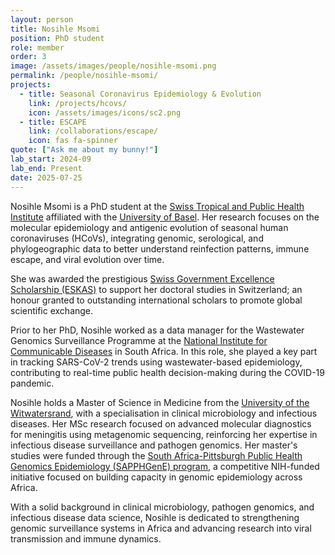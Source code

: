 ```yaml
---
layout: person
title: Nosihle Msomi
position: PhD student
role: member
order: 3
image: /assets/images/people/nosihle-msomi.png
permalink: /people/nosihle-msomi/
projects:
  - title: Seasonal Coronavirus Epidemiology & Evolution
    link: /projects/hcovs/
    icon: /assets/images/icons/sc2.png
  - title: ESCAPE
    link: /collaborations/escape/
    icon: fas fa-spinner
quote: ["Ask me about my bunny!"]
lab_start: 2024-09
lab_end: Present
date: 2025-07-25
---
```


Nosihle Msomi is a PhD student at the [Swiss Tropical and Public Health Institute](https://www.swisstph.ch/en/) affiliated with the [University of Basel](https://www.unibas.ch/en.html). Her research focuses on the molecular epidemiology and antigenic evolution of seasonal human coronaviruses (HCoVs), integrating genomic, serological, and phylogeographic data to better understand reinfection patterns, immune escape, and viral evolution over time.

She was awarded the prestigious [Swiss Government Excellence Scholarship (ESKAS)](https://www.sbfi.admin.ch/en/swiss-government-excellence-scholarships) to support her doctoral studies in Switzerland; an honour granted to outstanding international scholars to promote global scientific exchange.

Prior to her PhD, Nosihle worked as a data manager for the Wastewater Genomics Surveillance Programme at the  [National Institute for Communicable Diseases](https://www.nicd.ac.za/) in South Africa. In this role, she played a key part in tracking SARS-CoV-2 trends using wastewater-based epidemiology, contributing to real-time public health decision-making during the COVID-19 pandemic.

Nosihle holds a Master of Science in Medicine from the [University of the Witwatersrand](https://www.wits.ac.za/), with a specialisation in clinical microbiology and infectious diseases. Her MSc research focused on advanced molecular diagnostics for meningitis using metagenomic sequencing, reinforcing her expertise in infectious disease surveillance and pathogen genomics. Her master's studies were funded through the  [South Africa-Pittsburgh Public Health Genomics Epidemiology (SAPPHGenE) program](https://www.sapphgene.pitt.edu/), a competitive NIH-funded initiative focused on building capacity in genomic epidemiology across Africa. 

With a solid background in clinical microbiology, pathogen genomics, and infectious disease data science, Nosihle is dedicated to strengthening genomic surveillance systems in Africa and advancing research into viral transmission and immune dynamics.
